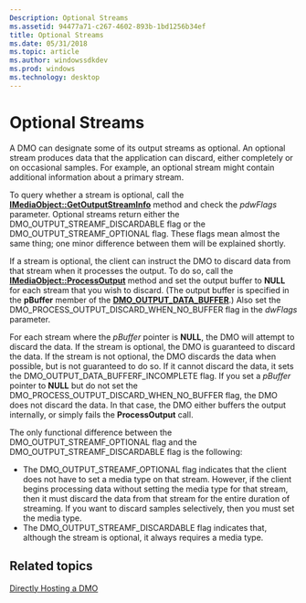 ```yaml
---
Description: Optional Streams
ms.assetid: 94477a71-c267-4602-893b-1bd1256b34ef
title: Optional Streams
ms.date: 05/31/2018
ms.topic: article
ms.author: windowssdkdev
ms.prod: windows
ms.technology: desktop
---
```


# Optional Streams

A DMO can designate some of its output streams as optional. An optional stream produces data that the application can discard, either completely or on occasional samples. For example, an optional stream might contain additional information about a primary stream.

To query whether a stream is optional, call the [**IMediaObject::GetOutputStreamInfo**](/windows/win32/Mediaobj/nf-mediaobj-imediaobject-getoutputstreaminfo?branch=master) method and check the *pdwFlags* parameter. Optional streams return either the DMO\_OUTPUT\_STREAMF\_DISCARDABLE flag or the DMO\_OUTPUT\_STREAMF\_OPTIONAL flag. These flags mean almost the same thing; one minor difference between them will be explained shortly.

If a stream is optional, the client can instruct the DMO to discard data from that stream when it processes the output. To do so, call the [**IMediaObject::ProcessOutput**](/windows/win32/Mediaobj/nf-mediaobj-imediaobject-processoutput?branch=master) method and set the output buffer to **NULL** for each stream that you wish to discard. (The output buffer is specified in the **pBuffer** member of the [**DMO\_OUTPUT\_DATA\_BUFFER**](/windows/win32/Mediaobj/ns-mediaobj-_dmo_output_data_buffer?branch=master).) Also set the DMO\_PROCESS\_OUTPUT\_DISCARD\_WHEN\_NO\_BUFFER flag in the *dwFlags* parameter.

For each stream where the *pBuffer* pointer is **NULL**, the DMO will attempt to discard the data. If the stream is optional, the DMO is guaranteed to discard the data. If the stream is not optional, the DMO discards the data when possible, but is not guaranteed to do so. If it cannot discard the data, it sets the DMO\_OUTPUT\_DATA\_BUFFERF\_INCOMPLETE flag. If you set a *pBuffer* pointer to **NULL** but do not set the DMO\_PROCESS\_OUTPUT\_DISCARD\_WHEN\_NO\_BUFFER flag, the DMO does not discard the data. In that case, the DMO either buffers the output internally, or simply fails the **ProcessOutput** call.

The only functional difference between the DMO\_OUTPUT\_STREAMF\_OPTIONAL flag and the DMO\_OUTPUT\_STREAMF\_DISCARDABLE flag is the following:

-   The DMO\_OUTPUT\_STREAMF\_OPTIONAL flag indicates that the client does not have to set a media type on that stream. However, if the client begins processing data without setting the media type for that stream, then it must discard the data from that stream for the entire duration of streaming. If you want to discard samples selectively, then you must set the media type.
-   The DMO\_OUTPUT\_STREAMF\_DISCARDABLE flag indicates that, although the stream is optional, it always requires a media type.

## Related topics

<dl> <dt>

[Directly Hosting a DMO](directly-hosting-a-dmo.md)
</dt> </dl>

 

 



